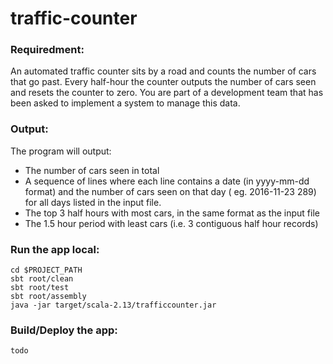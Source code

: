 # traffic-counter

### Requiredment:

An automated traffic counter sits by a road and counts the number of cars that go past. Every half-hour the counter
outputs the number of cars seen and resets the counter to zero. You are part of a development team that has been asked
to implement a system to manage this data.

### Output:

The program will output:

* The number of cars seen in total
* A sequence of lines where each line contains a date (in yyyy-mm-dd format) and the number of cars seen on that day (
  eg. 2016-11-23 289) for all days listed in the input file.
* The top 3 half hours with most cars, in the same format as the input file
* The 1.5 hour period with least cars (i.e. 3 contiguous half hour records)

### Run the app local:

```
cd $PROJECT_PATH
sbt root/clean
sbt root/test
sbt root/assembly
java -jar target/scala-2.13/trafficcounter.jar
```

### Build/Deploy the app:

```
todo
```
